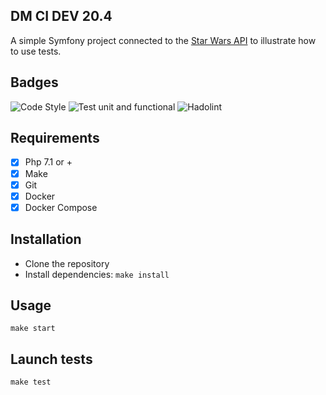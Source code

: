 ## DM CI DEV 20.4

A simple Symfony project connected to the [Star Wars API](https://swapi.co) to illustrate how to use tests.

## Badges

![Code Style](https://github.com/branisanz1/dm-ci20-4/workflows/Code%20Style/badge.svg)
![Test unit and functional](https://github.com/branisanz1/dm-ci20-4/workflows/Test%20unit%20and%20functional/badge.svg)
![Hadolint](https://github.com/branisanz1/dm-ci20-4/workflows/Hadolint/badge.svg)

## Requirements

- [x] Php 7.1 or +
- [x] Make
- [x] Git
- [x] Docker
- [x] Docker Compose

## Installation

- Clone the repository
- Install dependencies: `make install`

## Usage

```
make start
```

## Launch tests

```
make test
```
